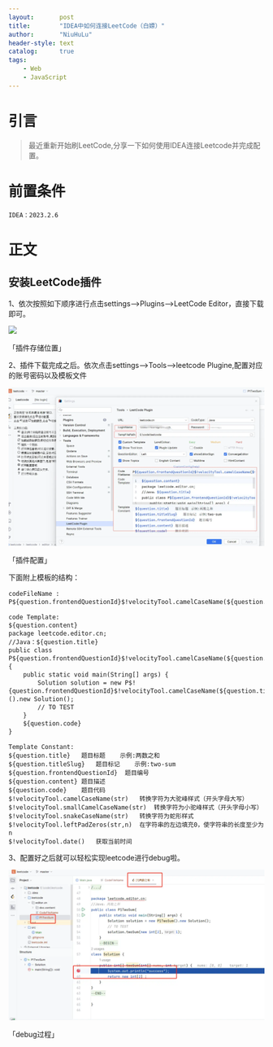 ```yaml
---
layout:       post
title:        "IDEA中如何连接LeetCode（白嫖）"
author:       "NiuHuLu"
header-style: text
catalog:      true
tags:
    - Web
    - JavaScript
---
```



# 引言
>最近重新开始刷LeetCode,分享一下如何使用IDEA连接Leetcode并完成配置。

# 前置条件
    IDEA：2023.2.6

# 正文
## 安装LeetCode插件
1、依次按照如下顺序进行点击settings-->Plugins-->LeetCode Editor，直接下载即可。


![](https://pic4.zhimg.com/80/v2-6caf0e597779eb690dffe71c0c610f54_720w.jpg?source=1940ef5c)

「插件存储位置」

2、插件下载完成之后。依次点击settings-->Tools-->leetcode Plugine,配置对应的账号密码以及模板文件

![](https://github.com/niuhuluzhihao/picx-images-hosting/raw/master/插件配置.2doml89jcz.webp)

「插件配置」

下面附上模板的结构：
```
codeFileName :
P${question.frontendQuestionId}$!velocityTool.camelCaseName(${question.titleSlug.trim()})
```


```
code Template:
${question.content}
package leetcode.editor.cn;
//Java：${question.title}
public class P${question.frontendQuestionId}$!velocityTool.camelCaseName(${question.titleSlug}){
    public static void main(String[] args) {
        Solution solution = new P$!{question.frontendQuestionId}$!velocityTool.camelCaseName(${question.titleSlug})().new Solution();
        // TO TEST
    }
    ${question.code}
}
```

```
Template Constant:
${question.title}	题目标题	示例:两数之和
${question.titleSlug}	题目标记	示例:two-sum
${question.frontendQuestionId}	题目编号
${question.content}	题目描述
${question.code}	题目代码
$!velocityTool.camelCaseName(str)	转换字符为大驼峰样式（开头字母大写）
$!velocityTool.smallCamelCaseName(str)	转换字符为小驼峰样式（开头字母小写）
$!velocityTool.snakeCaseName(str)	转换字符为蛇形样式
$!velocityTool.leftPadZeros(str,n)	在字符串的左边填充0，使字符串的长度至少为n
$!velocityTool.date()	获取当前时间
```

3、配置好之后就可以轻松实现leetcode进行debug啦。

![](https://github.com/niuhuluzhihao/picx-images-hosting/raw/master/debug过程.45m1qmxks.webp)

「debug过程」
